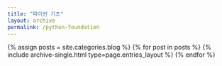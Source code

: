 ```yaml
---
title: "파이썬 기초"
layout: archive
permalink: /python-foundation
---
```



{% assign posts = site.categories.blog %}
{% for post in posts %} {% include archive-single.html type=page.entries_layout %} {% endfor %}
